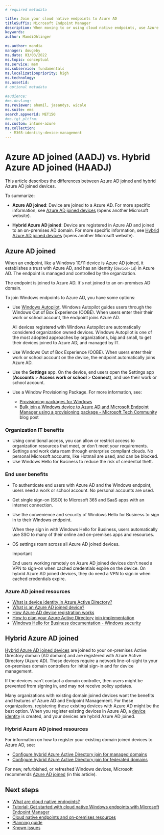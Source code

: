 ```yaml
---
# required metadata

title: Join your cloud native endpoints to Azure AD
titleSuffix: Microsoft Endpoint Manager
description: When moving to or using cloud native endpoints, use Azure AD joined endpoints. When you Azure AD join you endpoints, you can use Windows Autopilot to provision or get devices ready for organization use. Learn more about the benefits to IT admins and end-users.
keywords:
author: MandiOhlinger
  
ms.author: mandia
manager: dougeby
ms.date: 03/03/2022
ms.topic: conceptual
ms.service: mem
ms.subservice: fundamentals
ms.localizationpriority: high
ms.technology:
ms.assetid: 
# optional metadata
 
#audience:
#ms.devlang:
ms.reviewer: ahamil, jasandys, wicale
ms.suite: ems
search.appverid: MET150
#ms.tgt_pltfrm:
ms.custom: intune-azure
ms.collection:
  - M365-identity-device-management
---
```


# Azure AD joined (AADJ) vs. Hybrid Azure AD joined (HAADJ)

This article describes the differences between Azure AD joined and hybrid Azure AD joined devices.

To summarize:

- **Azure AD joined**: Device are joined to a Azure AD. For more specific information, see [Azure AD joined devices](/azure/active-directory/devices/concept-azure-ad-join) (opens another Microsoft website).

- **Hybrid Azure AD joined**: Device are registered in Azure AD and joined to an on-premises AD domain. For more specific information, see [Hybrid Azure AD joined devices](/azure/active-directory/devices/concept-azure-ad-join-hybrid) (opens another Microsoft website).

## Azure AD joined

When an endpoint, like a Windows 10/11 device is Azure AD joined, it establishes a trust with Azure AD, and has an identity (`device-id`) in Azure AD. The endpoint is managed and controlled by the organization.

The endpoint is joined to Azure AD. It's not joined to an on-premises AD domain.

To join Windows endpoints to Azure AD, you have some options:

- Use [Windows Autopilot](/mem/autopilot/). Windows Autopilot guides users through the Windows Out of Box Experience (OOBE). When users enter their their work or school account, the endpoint joins Azure AD.

  All devices registered with Windows Autopilot are automatically considered organization owned devices. Windows Autopilot is one of the most adopted approaches by organizations, big and small, to get their devices joined to Azure AD, and managed by IT.  

- Use Windows Out of Box Experience (OOBE). When users enter their work or school account on the device, the endpoint automatically joins Azure AD.

- Use the **Settings** app. On the device, end users open the Settings app (**Accounts** > **Access work or school** > **Connect**), and use their work or school account.

- Use a Window Provisioning Package. For more information, see:

  - [Provisioning packages for Windows](/windows/configuration/provisioning-packages/provisioning-packages)
  - [Bulk join a Windows device to Azure AD and Microsoft Endpoint Manager using a provisioning package - Microsoft Tech Community](https://techcommunity.microsoft.com/t5/intune-customer-success/bulk-join-a-windows-device-to-azure-ad-and-microsoft-endpoint/ba-p/2381400) blog post

### Organization IT benefits

- Using conditional access, you can allow or restrict access to organization resources that meet, or don't meet your requirements.
- Settings and work data roam through enterprise compliant clouds. No personal Microsoft accounts, like Hotmail are used, and can be blocked.
- Use Windows Hello for Business to reduce the risk of credential theft.

### End user benefits

- To authenticate end users with Azure AD and the Windows endpoint, users need a work or school account. No personal accounts are used.
- Get single sign-on (SSO) to Microsoft 365 and SaaS apps with an internet connection.
- Use the convenience and security of Windows Hello for Business to sign in to their Windows endpoint.

  When they sign in with Windows Hello for Business, users automatically use SSO to many of their online and on-premises apps and resources.

- OS settings roam across all Azure AD joined devices.

  > [!IMPORTANT]
  > End users working remotely on Azure AD joined devices don't need a VPN to sign-on when cached credentials expire on the device. On hybrid Azure AD joined devices, they do need a VPN to sign in when cached credentials expire.

### Azure AD joined resources

- [What is device identity in Azure Active Directory?](/azure/active-directory/devices/overview)
- [What is an Azure AD joined device?](/azure/active-directory/devices/concept-azure-ad-join)
- [How Azure AD device registration works](/azure/active-directory/devices/device-registration-how-it-works)
- [How to plan your Azure Active Directory join implementation](/azure/active-directory/devices/azureadjoin-plan)
- [Windows Hello for Business documentation - Windows security](/windows/security/identity-protection/hello-for-business/)

## Hybrid Azure AD joined

[Hybrid Azure AD joined devices](/azure/active-directory/devices/concept-azure-ad-join-hybrid) are joined to your on-premises Active Directory domain (AD domain) and are registered with Azure Active Directory (Azure AD). These devices require a network line-of-sight to your on-premises domain controllers for initial sign-in and for device management.

If the devices can't contact a domain controller, then users might be prevented from signing in, and may not receive policy updates.

Many organizations with existing domain joined devices want the benefits and features of Azure AD and Endpoint Management. For these organizations, registering these existing devices with Azure AD might be the best option. When you register existing devices in Azure AD, a [device identity](/azure/active-directory/devices/overview) is created, and your devices are hybrid Azure AD joined.

### Hybrid Azure AD joined resources

For information on how to register your existing domain joined devices to Azure AD, see:

- [Configure hybrid Azure Active Directory join for managed domains](/azure/active-directory/devices/hybrid-azuread-join-managed-domains)
- [Configure hybrid Azure Active Directory join for federated domains](/azure/active-directory/devices/hybrid-azuread-join-federated-domains)

For new, refurbished, or refreshed Windows devices, Microsoft recommends [Azure AD joined](#azure-ad-joined) (in this article).

## Next steps

- [What are cloud native endpoints?](cloud-native-endpoints-overview.md)
- [Tutorial: Get started with cloud native Windows endpoints with Microsoft Endpoint Manager](cloud-native-windows-endpoints.md)
- [Cloud native endpoints and on-premises resources](cloud-native-endpoints-on-premises.md)
- [Planning guide](cloud-native-endpoints-planning-guide.md)
- [Known issues](cloud-native-endpoints-known-issues.md)
